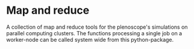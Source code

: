 # Map and reduce

A collection of map and reduce tools for the plenoscope's simulations on parallel computing clusters.
The functions processing a single job on a worker-node can be called system wide from this python-package.

